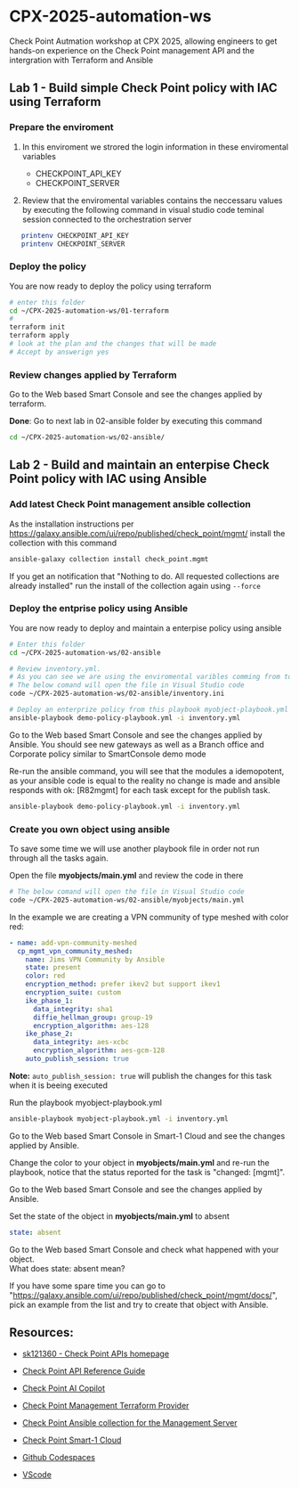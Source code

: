 # CPX-2025-automation-ws
Check Point Autmation workshop at CPX 2025, allowing engineers to get hands-on experience on the Check Point management API and the intergration with Terraform and Ansible

## Lab 1 - Build simple Check Point policy with IAC using Terraform  

### Prepare the enviroment
1. In this enviroment we strored the login information in these enviromental variables 
   * CHECKPOINT_API_KEY 
   * CHECKPOINT_SERVER

2. Review that the enviromental variables contains the neccessaru values by executing the following command in visual studio code teminal session connected to the orchestration server
```bash
   printenv CHECKPOINT_API_KEY
   printenv CHECKPOINT_SERVER
```

### Deploy the policy
You are now ready to deploy the policy using terraform
```bash
# enter this folder
cd ~/CPX-2025-automation-ws/01-terraform
#
terraform init
terraform apply
# look at the plan and the changes that will be made
# Accept by answerign yes

```
### Review changes applied by Terraform
Go to the Web based Smart Console and see the changes applied by terraform.

**Done**: Go to next lab in 02-ansible folder by executing this command
```bash
cd ~/CPX-2025-automation-ws/02-ansible/
```
## Lab 2 - Build and maintain an enterpise Check Point policy with IAC using Ansible   

### Add latest Check Point management ansible collection
As the installation instructions per https://galaxy.ansible.com/ui/repo/published/check_point/mgmt/ install the collection with this command
```bash
ansible-galaxy collection install check_point.mgmt
```
If you get an notification that "Nothing to do. All requested collections are already installed" run the install of the collection again using `--force`

### Deploy the entprise policy using Ansible

You are now ready to deploy and maintain a enterpise policy using ansible
```bash
# Enter this folder
cd ~/CPX-2025-automation-ws/02-ansible

# Review inventory.yml. 
# As you can see we are using the enviromental varibles comming from to authenticate.
# The below comand will open the file in Visual Studio code 
code ~/CPX-2025-automation-ws/02-ansible/inventory.ini

# Deploy an enterprize policy from this playbook myobject-playbook.yml via ansible using the following command:
ansible-playbook demo-policy-playbook.yml -i inventory.yml
```

Go to the Web based Smart Console and see the changes applied by Ansible. 
You should see new gateways as well as a Branch office and Corporate policy similar to SmartConsole demo mode

Re-run the ansible command, you will see that the modules a idemopotent, as your ansible code is equal to the reality no change is made and ansible responds with ok: [R82mgmt] for each task except for the publish task.
```bash
ansible-playbook demo-policy-playbook.yml -i inventory.yml
```

### Create you own object using ansible
To save some time we will use another playbook file in order not run through all the tasks again.

Open the file **myobjects/main.yml** and review the code in there
```bash
# The below comand will open the file in Visual Studio code 
code ~/CPX-2025-automation-ws/02-ansible/myobjects/main.yml
```

In the example we are creating a VPN community of type meshed with color red:
```yaml
- name: add-vpn-community-meshed
  cp_mgmt_vpn_community_meshed:
    name: Jims VPN Community by Ansible
    state: present
    color: red
    encryption_method: prefer ikev2 but support ikev1
    encryption_suite: custom
    ike_phase_1:
      data_integrity: sha1
      diffie_hellman_group: group-19
      encryption_algorithm: aes-128
    ike_phase_2:
      data_integrity: aes-xcbc
      encryption_algorithm: aes-gcm-128
    auto_publish_session: true
```
**Note:** ```auto_publish_session: true``` will publish the changes for this task when it is beeing executed

Run the playbook myobject-playbook.yml
```bash
ansible-playbook myobject-playbook.yml -i inventory.yml
```
Go to the Web based Smart Console in Smart-1 Cloud and see the changes applied by Ansible.

Change the color to your object in **myobjects/main.yml** and re-run the playbook, notice that the status reported for the task is "changed: [mgmt]".

Go to the Web based Smart Console and see the changes applied by Ansible.

Set the state of the object in **myobjects/main.yml** to absent
```yaml
state: absent 
```
Go to the Web based Smart Console and check what happened with your object.
<br>What does state: absent mean?

If you have some spare time you can go to "https://galaxy.ansible.com/ui/repo/published/check_point/mgmt/docs/", pick an example from the list and try to create that object with Ansible.

## Resources:
- [sk121360 - Check Point APIs homepage](https://support.checkpoint.com/results/sk/sk121360)
- [Check Point API Reference Guide](https://sc1.checkpoint.com/documents/latest/api_reference/index.html)
- [Check Point AI Copilot](https://support.checkpoint.com/ai)
- [Check Point Management Terraform Provider](https://registry.terraform.io/providers/CheckPointSW/checkpoint/latest/docs)
- [Check Point Ansible collection for the Management Server](https://galaxy.ansible.com/ui/repo/published/check_point/mgmt/)
- [Check Point Smart-1 Cloud](https://sc1.checkpoint.com/documents/Infinity_Portal/WebAdminGuides/EN/Check-Point-SmartCloud-Admin-Guide/Topics-Smart-1-Cloud/Overview.htm)


- [Github Codespaces](https://github.com/codespaces)
- [VScode](https://code.visualstudio.com/)
